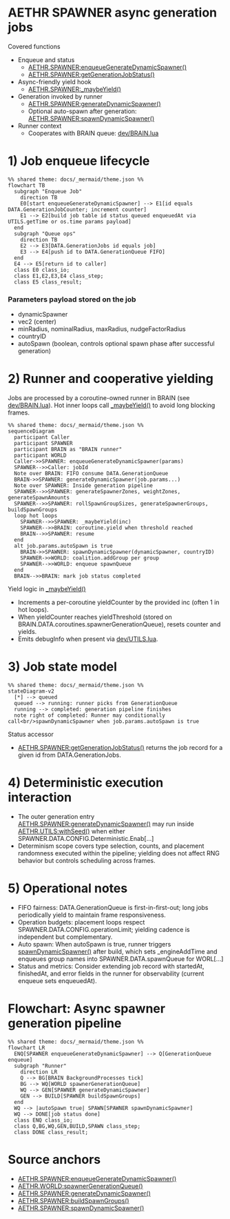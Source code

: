 # AETHR SPAWNER async generation jobs

Covered functions
- Enqueue and status
  - [AETHR.SPAWNER:enqueueGenerateDynamicSpawner()](https://github.com/Gh0st352/AETHR/blob/main/dev/SPAWNER.lua#L520)
  - [AETHR.SPAWNER:getGenerationJobStatus()](https://github.com/Gh0st352/AETHR/blob/main/dev/SPAWNER.lua#L550)
- Async-friendly yield hook
  - [AETHR.SPAWNER:_maybeYield()](https://github.com/Gh0st352/AETHR/blob/main/dev/SPAWNER.lua#L255)
- Generation invoked by runner
  - [AETHR.SPAWNER:generateDynamicSpawner()](https://github.com/Gh0st352/AETHR/blob/main/dev/SPAWNER.lua#L563)
  - Optional auto-spawn after generation: [AETHR.SPAWNER:spawnDynamicSpawner()](https://github.com/Gh0st352/AETHR/blob/main/dev/SPAWNER.lua#L438)
- Runner context
  - Cooperates with BRAIN queue: [dev/BRAIN.lua](../../dev/BRAIN.lua)


# 1) Job enqueue lifecycle

```mermaid
%% shared theme: docs/_mermaid/theme.json %%
flowchart TB
  subgraph "Enqueue Job"
    direction TB
    E0[start enqueueGenerateDynamicSpawner] --> E1[id equals DATA.GenerationJobCounter; increment counter]
    E1 --> E2[build job table id status queued enqueuedAt via UTILS.getTime or os.time params payload]
  end
  subgraph "Queue ops"
    direction TB
    E2 --> E3[DATA.GenerationJobs id equals job]
    E3 --> E4[push id to DATA.GenerationQueue FIFO]
  end
  E4 --> E5[return id to caller]
  class E0 class_io;
  class E1,E2,E3,E4 class_step;
  class E5 class_result;
```

### Parameters payload stored on the job
- dynamicSpawner
- vec2 (center)
- minRadius, nominalRadius, maxRadius, nudgeFactorRadius
- countryID
- autoSpawn (boolean, controls optional spawn phase after successful generation)


# 2) Runner and cooperative yielding

Jobs are processed by a coroutine-owned runner in BRAIN (see [dev/BRAIN.lua](../../dev/BRAIN.lua)). Hot inner loops call [_maybeYield()](https://github.com/Gh0st352/AETHR/blob/main/dev/SPAWNER.lua#L255) to avoid long blocking frames.

```mermaid
%% shared theme: docs/_mermaid/theme.json %%
sequenceDiagram
  participant Caller
  participant SPAWNER
  participant BRAIN as "BRAIN runner"
  participant WORLD
  Caller->>SPAWNER: enqueueGenerateDynamicSpawner(params)
  SPAWNER-->>Caller: jobId
  Note over BRAIN: FIFO consume DATA.GenerationQueue
  BRAIN->>SPAWNER: generateDynamicSpawner(job.params...)
  Note over SPAWNER: Inside generation pipeline
  SPAWNER-->>SPAWNER: generateSpawnerZones, weightZones, generateSpawnAmounts
  SPAWNER-->>SPAWNER: rollSpawnGroupSizes, generateSpawnerGroups, buildSpawnGroups
  loop hot loops
    SPAWNER-->>SPAWNER: _maybeYield(inc)
    SPAWNER-->>BRAIN: coroutine.yield when threshold reached
    BRAIN-->>SPAWNER: resume
  end
  alt job.params.autoSpawn is true
    BRAIN->>SPAWNER: spawnDynamicSpawner(dynamicSpawner, countryID)
    SPAWNER->>WORLD: coalition.addGroup per group
    SPAWNER-->>WORLD: enqueue spawnQueue
  end
  BRAIN-->>BRAIN: mark job status completed
```

Yield logic in [_maybeYield()](https://github.com/Gh0st352/AETHR/blob/main/dev/SPAWNER.lua#L255)
- Increments a per-coroutine yieldCounter by the provided inc (often 1 in hot loops).
- When yieldCounter reaches yieldThreshold (stored on BRAIN.DATA.coroutines.spawnerGenerationQueue), resets counter and yields.
- Emits debugInfo when present via [dev/UTILS.lua](../../dev/UTILS.lua).


# 3) Job state model

```mermaid
%% shared theme: docs/_mermaid/theme.json %%
stateDiagram-v2
  [*] --> queued
  queued --> running: runner picks from GenerationQueue
  running --> completed: generation pipeline finishes
  note right of completed: Runner may conditionally call<br/>spawnDynamicSpawner when job.params.autoSpawn is true
```

Status accessor
- [AETHR.SPAWNER:getGenerationJobStatus()](https://github.com/Gh0st352/AETHR/blob/main/dev/SPAWNER.lua#L550) returns the job record for a given id from DATA.GenerationJobs.


# 4) Deterministic execution interaction

- The outer generation entry [AETHR.SPAWNER:generateDynamicSpawner()](https://github.com/Gh0st352/AETHR/blob/main/dev/SPAWNER.lua#L563) may run inside [AETHR.UTILS:withSeed()](https://github.com/Gh0st352/AETHR/blob/main/dev/UTILS.lua#L242) when either SPAWNER.DATA.CONFIG.Deterministic.Enab[...]
- Determinism scope covers type selection, counts, and placement randomness executed within the pipeline; yielding does not affect RNG behavior but controls scheduling across frames.


# 5) Operational notes

- FIFO fairness: DATA.GenerationQueue is first-in-first-out; long jobs periodically yield to maintain frame responsiveness.
- Operation budgets: placement loops respect SPAWNER.DATA.CONFIG.operationLimit; yielding cadence is independent but complementary.
- Auto spawn: When autoSpawn is true, runner triggers [spawnDynamicSpawner()](https://github.com/Gh0st352/AETHR/blob/main/dev/SPAWNER.lua#L438) after build, which sets _engineAddTime and enqueues group names into SPAWNER.DATA.spawnQueue for WORL[...]
- Status and metrics: Consider extending job record with startedAt, finishedAt, and error fields in the runner for observability (current enqueue sets enqueuedAt).
# Flowchart: Async spawner generation pipeline

```mermaid
%% shared theme: docs/_mermaid/theme.json %%
flowchart LR
  ENQ[SPAWNER enqueueGenerateDynamicSpawner] --> Q[GenerationQueue enqueue]
  subgraph "Runner"
    direction LR
    Q --> BG[BRAIN BackgroundProcesses tick]
    BG --> WQ[WORLD spawnerGenerationQueue]
    WQ --> GEN[SPAWNER generateDynamicSpawner]
    GEN --> BUILD[SPAWNER buildSpawnGroups]
  end
  WQ --> |autoSpawn true| SPAWN[SPAWNER spawnDynamicSpawner]
  WQ --> DONE[job status done]
  class ENQ class_io;
  class Q,BG,WQ,GEN,BUILD,SPAWN class_step;
  class DONE class_result;
```

# Source anchors
- [AETHR.SPAWNER:enqueueGenerateDynamicSpawner()](https://github.com/Gh0st352/AETHR/blob/main/dev/SPAWNER.lua#L520)
- [AETHR.WORLD:spawnerGenerationQueue()](https://github.com/Gh0st352/AETHR/blob/main/dev/WORLD.lua#L801)
- [AETHR.SPAWNER:generateDynamicSpawner()](https://github.com/Gh0st352/AETHR/blob/main/dev/SPAWNER.lua#L563)
- [AETHR.SPAWNER:buildSpawnGroups()](https://github.com/Gh0st352/AETHR/blob/main/dev/SPAWNER.lua#L684)
- [AETHR.SPAWNER:spawnDynamicSpawner()](https://github.com/Gh0st352/AETHR/blob/main/dev/SPAWNER.lua#L438)